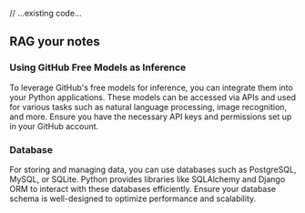 // ...existing code...

## RAG your notes

### Using GitHub Free Models as Inference
To leverage GitHub's free models for inference, you can integrate them into your Python applications. These models can be accessed via APIs and used for various tasks such as natural language processing, image recognition, and more. Ensure you have the necessary API keys and permissions set up in your GitHub account.

### Database
For storing and managing data, you can use databases such as PostgreSQL, MySQL, or SQLite. Python provides libraries like SQLAlchemy and Django ORM to interact with these databases efficiently. Ensure your database schema is well-designed to optimize performance and scalability.
